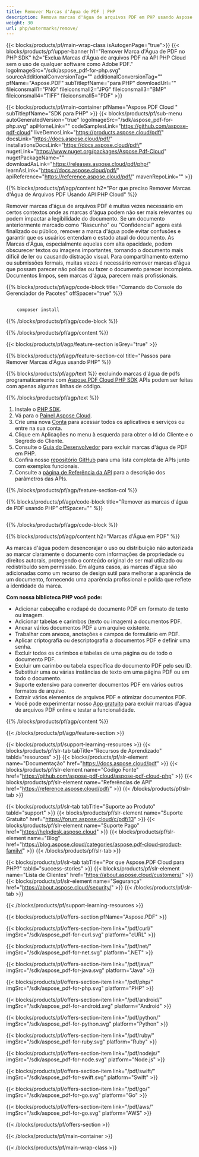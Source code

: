 ```yaml
---
title: Remover Marcas d'Água de PDF | PHP
description: Remova marcas d'água de arquivos PDF em PHP usando Aspose.PDF Cloud SDK. Restaure versões limpas de documentos.
weight: 30
url: php/watermarks/remove/
---
```


{{< blocks/products/pf/main-wrap-class isAutogenPage="true">}}
{{< blocks/products/pf/upper-banner h1="Remover Marca d'Água de PDF no PHP SDK" h2="Exclua Marcas d'Água de arquivos PDF na API PHP Cloud sem o uso de qualquer software como Adobe PDF." logoImageSrc="/sdk/aspose_pdf-for-php.svg" sourceAdditionalConversionTag="" additionalConversionTag="" pfName="Aspose.PDF" subTitlepfName="para PHP" downloadUrl="" fileiconsmall1="PNG" fileiconsmall2="JPG" fileiconsmall3="BMP" fileiconsmall4="TIFF" fileiconsmall5="PDF" >}}

{{< blocks/products/pf/main-container pfName="Aspose.PDF Cloud " subTitlepfName="SDK para PHP" >}}
{{< blocks/products/pf/sub-menu autoGeneratedVersion="true" logoImageSrc="/sdk/aspose_pdf-for-php.svg" apiHomeLink="" codeSamplesLink="https://github.com/aspose-pdf-cloud" liveDemosLink="https://products.aspose.cloud/pdf/" docsLink="https://docs.aspose.cloud/pdf/" installationsDocsLink="https://docs.aspose.cloud/pdf/" nugetLink="https://www.nuget.org/packages/Aspose.Pdf-Cloud" nugetPackageName="" downloadAsLink="https://releases.aspose.cloud/pdf/php/" learnAsLink="https://docs.aspose.cloud/pdf/" apiReference="https://reference.aspose.cloud/pdf/" mavenRepoLink="" >}}

{{% blocks/products/pf/agp/content h2="Por que preciso Remover Marcas d'Água de Arquivos PDF Usando API PHP Cloud" %}}

Remover marcas d'água de arquivos PDF é muitas vezes necessário em certos contextos onde as marcas d'água podem não ser mais relevantes ou podem impactar a legibilidade do documento.
Se um documento anteriormente marcado como "Rascunho" ou "Confidencial" agora está finalizado ou público, remover a marca d'água pode evitar confusões e garantir que os usuários entendam o estado atual do documento. As Marcas d'Água, especialmente aquelas com alta opacidade, podem obscurecer textos ou imagens importantes, tornando o documento mais difícil de ler ou causando distração visual. Para compartilhamento externo ou submissões formais, muitas vezes é necessário remover marcas d'água que possam parecer não polidas ou fazer o documento parecer incompleto. Documentos limpos, sem marcas d'água, parecem mais profissionais.

{{% blocks/products/pf/agp/code-block title="Comando do Console do Gerenciador de Pacotes" offSpacer="true" %}}

```bash
     
    composer install

```

{{% /blocks/products/pf/agp/code-block %}}

{{% /blocks/products/pf/agp/content %}}

{{< blocks/products/pf/agp/feature-section isGrey="true" >}}

{{% blocks/products/pf/agp/feature-section-col title="Passos para Remover Marcas d'Água usando PHP" %}}

{{% blocks/products/pf/agp/text %}}
excluindo marcas d'água de pdfs programaticamente com
[Aspose.PDF Cloud PHP SDK](https://products.aspose.cloud/pdf/php/)
APIs podem ser feitas com apenas algumas linhas de código.

{{% /blocks/products/pf/agp/text %}}

1. Instale o [PHP SDK](https://pypi.org/project/asposepdfcloud/).
1. Vá para o [Painel Aspose Cloud](https://dashboard.aspose.cloud/).
1. Crie uma nova [Conta](https://docs.aspose.cloud/display/storagecloud/Creating+and+Managing+Account) para acessar todos os aplicativos e serviços ou entre na sua conta.
1. Clique em Aplicações no menu à esquerda para obter o Id do Cliente e o Segredo do Cliente.
1. Consulte o [Guia do Desenvolvedor](https://docs.aspose.cloud/pdf/working-with-stamps/) para excluir marcas d'água de PDF em PHP.
1. Confira nosso [repositório GitHub](https://github.com/aspose-pdf-cloud/aspose-pdf-cloud-php) para uma lista completa de APIs junto com exemplos funcionais.
1. Consulte a [página de Referência da API](https://reference.aspose.cloud/pdf/#/Document) para a descrição dos parâmetros das APIs.

{{% /blocks/products/pf/agp/feature-section-col %}}


{{% blocks/products/pf/agp/code-block title="Remover as marcas d'água de PDF usando PHP" offSpacer="" %}}

```php


```

{{% /blocks/products/pf/agp/code-block %}}

{{% blocks/products/pf/agp/content h2="Marcas d'Água em PDF" %}}

As marcas d'água podem desencorajar o uso ou distribuição não autorizada ao marcar claramente o documento com informações de propriedade ou direitos autorais, protegendo o conteúdo original de ser mal utilizado ou redistribuído sem permissão.
Em alguns casos, as marcas d'água são adicionadas como um recurso de design sutil para melhorar a aparência de um documento, fornecendo uma aparência profissional e polida que reflete a identidade da marca.

**Com nossa biblioteca PHP você pode:**

+ Adicionar cabeçalho e rodapé do documento PDF em formato de texto ou imagem.
+ Adicionar tabelas e carimbos (texto ou imagem) a documentos PDF.
+ Anexar vários documentos PDF a um arquivo existente.
+ Trabalhar com anexos, anotações e campos de formulário em PDF.
+ Aplicar criptografia ou descriptografia a documentos PDF e definir uma senha.
+ Excluir todos os carimbos e tabelas de uma página ou de todo o documento PDF.
+ Excluir um carimbo ou tabela específica do documento PDF pelo seu ID.
+ Substituir uma ou várias instâncias de texto em uma página PDF ou em todo o documento.
+ Suporte extensivo para converter documentos PDF em vários outros formatos de arquivo.
+ Extrair vários elementos de arquivos PDF e otimizar documentos PDF.
+ Você pode experimentar nosso [App gratuito](https://products.aspose.app/pdf/remove-watermark) para excluir marcas d'água de arquivos PDF online e testar a funcionalidade.

{{% /blocks/products/pf/agp/content %}}

{{< /blocks/products/pf/agp/feature-section >}}

{{< blocks/products/pf/support-learning-resources >}}
{{< blocks/products/pf/slr-tab tabTitle="Recursos de Aprendizado" tabId="resources" >}}
{{< blocks/products/pf/slr-element name="Documentação" href="https://docs.aspose.cloud/pdf" >}}
{{< blocks/products/pf/slr-element name="Código Fonte" href="https://github.com/aspose-pdf-cloud/aspose-pdf-cloud-php" >}}
{{< blocks/products/pf/slr-element name="Referências de API" href="https://reference.aspose.cloud/pdf/" >}}
{{< /blocks/products/pf/slr-tab >}}

{{< blocks/products/pf/slr-tab tabTitle="Suporte ao Produto" tabId="support" >}}
{{< blocks/products/pf/slr-element name="Suporte Gratuito" href="https://forum.aspose.cloud/c/pdf/13" >}}
{{< blocks/products/pf/slr-element name="Suporte Pago" href="https://helpdesk.aspose.cloud" >}}
{{< blocks/products/pf/slr-element name="Blog" href="https://blog.aspose.cloud/categories/aspose.pdf-cloud-product-family/" >}}
{{< /blocks/products/pf/slr-tab >}}

{{< blocks/products/pf/slr-tab tabTitle="Por que Aspose.PDF Cloud para PHP?" tabId="success-stories" >}}
{{< blocks/products/pf/slr-element name="Lista de Clientes" href="https://about.aspose.cloud/customers/" >}}
{{< blocks/products/pf/slr-element name="Segurança" href="https://about.aspose.cloud/security/" >}}
{{< /blocks/products/pf/slr-tab >}}

{{< /blocks/products/pf/support-learning-resources >}}

{{< blocks/products/pf/offers-section pfName="Aspose.PDF" >}}

{{< blocks/products/pf/offers-section-item link="/pdf/curl/" imgSrc="/sdk/aspose_pdf-for-curl.svg" platform="cURL" >}}

{{< blocks/products/pf/offers-section-item link="/pdf/net/" imgSrc="/sdk/aspose_pdf-for-net.svg" platform=".NET" >}}

{{< blocks/products/pf/offers-section-item link="/pdf/java/" imgSrc="/sdk/aspose_pdf-for-java.svg" platform="Java" >}}

{{< blocks/products/pf/offers-section-item link="/pdf/php/" imgSrc="/sdk/aspose_pdf-for-php.svg" platform="PHP" >}}

{{< blocks/products/pf/offers-section-item link="/pdf/android/" imgSrc="/sdk/aspose_pdf-for-android.svg" platform="Android" >}}

{{< blocks/products/pf/offers-section-item link="/pdf/python/" imgSrc="/sdk/aspose_pdf-for-python.svg" platform="Python" >}}

{{< blocks/products/pf/offers-section-item link="/pdf/ruby/" imgSrc="/sdk/aspose_pdf-for-ruby.svg" platform="Ruby" >}}

{{< blocks/products/pf/offers-section-item link="/pdf/nodejs/" imgSrc="/sdk/aspose_pdf-for-node.svg" platform="Node.js" >}}

{{< blocks/products/pf/offers-section-item link="/pdf/swift/" imgSrc="/sdk/aspose_pdf-for-swift.svg" platform="Swift" >}}

{{< blocks/products/pf/offers-section-item link="/pdf/go/" imgSrc="/sdk/aspose_pdf-for-go.svg" platform="Go" >}}

{{< blocks/products/pf/offers-section-item link="/pdf/aws/" imgSrc="/sdk/aspose_pdf-for-go.svg" platform="AWS" >}}

{{< /blocks/products/pf/offers-section >}}

<!-- aboutfile Ends -->

{{< /blocks/products/pf/main-container >}}

{{< /blocks/products/pf/main-wrap-class >}}
